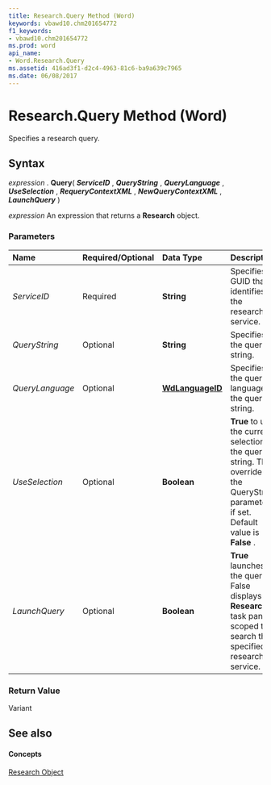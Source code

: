 ```yaml
---
title: Research.Query Method (Word)
keywords: vbawd10.chm201654772
f1_keywords:
- vbawd10.chm201654772
ms.prod: word
api_name:
- Word.Research.Query
ms.assetid: 416ad3f1-d2c4-4963-81c6-ba9a639c7965
ms.date: 06/08/2017
---
```



# Research.Query Method (Word)

Specifies a research query.


## Syntax

 _expression_ . **Query**( **_ServiceID_** , **_QueryString_** , **_QueryLanguage_** , **_UseSelection_** , **_RequeryContextXML_** , **_NewQueryContextXML_** , **_LaunchQuery_** )

 _expression_ An expression that returns a **Research** object.


### Parameters



|**Name**|**Required/Optional**|**Data Type**|**Description**|
|:-----|:-----|:-----|:-----|
| _ServiceID_|Required| **String**|Specifies a GUID that identifies the research service.|
| _QueryString_|Optional| **String**|Specifies the query string.|
| _QueryLanguage_|Optional| **[WdLanguageID](Word.WdLanguageID.md)**|Specifies the query language of the query string.|
| _UseSelection_|Optional| **Boolean**| **True** to use the current selection as the query string. This overrides the QueryString parameter if set. Default value is **False** .|
| _LaunchQuery_|Optional| **Boolean**| **True** launches the query. False displays the **Research** task pane scoped to search the specified research service.|

### Return Value

Variant


## See also


#### Concepts


[Research Object](Word.Research.md)

